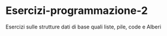 # Esercizi-programmazione-2

Esercizi sulle strutture dati di base quali liste, pile, code e Alberi 
